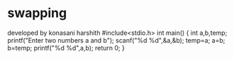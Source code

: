 # swapping
developed by konasani harshith
#include<stdio.h>
int main()
{
int a,b,temp;
printf("Enter two numbers a and b");
scanf("%d %d",&a,&b);
temp=a;
a=b;
b=temp;
printf("%d %d",a,b);
return 0;
}

